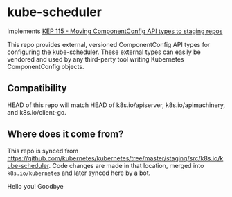 # kube-scheduler

Implements [KEP 115 - Moving ComponentConfig API types to staging repos](https://git.k8s.io/enhancements/keps/sig-cluster-lifecycle/wgs/115-componentconfig#kube-scheduler-changes)

This repo provides external, versioned ComponentConfig API types for configuring the kube-scheduler.
These external types can easily be vendored and used by any third-party tool writing Kubernetes
ComponentConfig objects.

## Compatibility

HEAD of this repo will match HEAD of k8s.io/apiserver, k8s.io/apimachinery, and k8s.io/client-go.

## Where does it come from?

This repo is synced from https://github.com/kubernetes/kubernetes/tree/master/staging/src/k8s.io/kube-scheduler.
Code changes are made in that location, merged into `k8s.io/kubernetes` and later synced here by a bot.

Hello you!
Goodbye
